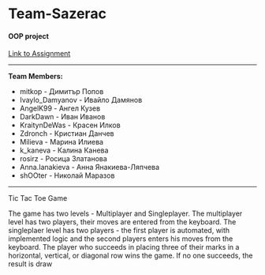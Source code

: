 # Team-Sazerac
#### OOP project
[Link to Assignment](https://github.com/TelerikAcademy/Object-Oriented-Programming/blob/master/Teamwork/README.md)

---
**Team Members:**
* mitkop - Димитър Попов
* Ivaylo_Damyanov - Ивайло Дамянов
* AngelK99 - Ангел Кузев
* DarkDawn - Иван Иванов
* KraitynDeWas - Красен Илков
* Zdronch - Кристиан Данчев
* Milieva - Марина Илиева
* k_kaneva - Калина Канева
* rosirz - Росица Златанова
* Anna.Ianakieva - Анна Янакиева-Ляпчева
* shOOter - Николай Маразов

---

Tic Tac Toe Game 

The game has two levels - Multiplayer and Singleplayer.
The multiplayer level has two players, their moves are entered from the keyboard.
The singleplaer level has two players - the first player is automated, with implemented logic and the second players enters his moves from the keyboard. 
The player who succeeds in placing three of their marks in a horizontal, vertical, or diagonal row wins the game. If no one succeeds, the result is draw